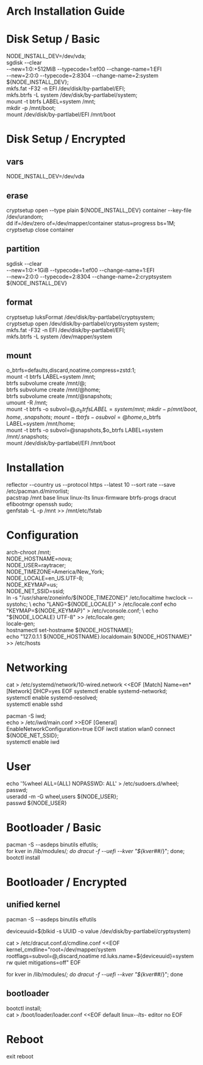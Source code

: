 Arch Installation Guide
=======================

# Disk Setup / Basic

NODE_INSTALL_DEV=/dev/vda; \
sgdisk --clear \
    --new=1:0:+512MiB --typecode=1:ef00 --change-name=1:EFI \
    --new=2:0:0       --typecode=2:8304 --change-name=2:system \
    ${NODE_INSTALL_DEV}; \
mkfs.fat -F32 -n EFI /dev/disk/by-partlabel/EFI; \
mkfs.btrfs -L system /dev/disk/by-partlabel/system; \
mount -t btrfs LABEL=system /mnt; \
mkdir -p /mnt/boot; \
mount /dev/disk/by-partlabel/EFI /mnt/boot

# Disk Setup / Encrypted

## vars
NODE_INSTALL_DEV=/dev/vda

## erase
cryptsetup open --type plain ${NODE_INSTALL_DEV} container --key-file /dev/urandom; \
dd if=/dev/zero of=/dev/mapper/container status=progress bs=1M; \
cryptsetup close container

## partition
sgdisk --clear \
    --new=1:0:+1GiB --typecode=1:ef00 --change-name=1:EFI \
    --new=2:0:0     --typecode=2:8304 --change-name=2:cryptsystem \
    ${NODE_INSTALL_DEV}

## format
cryptsetup luksFormat /dev/disk/by-partlabel/cryptsystem; \
cryptsetup open /dev/disk/by-partlabel/cryptsystem system; \
mkfs.fat -F32 -n EFI /dev/disk/by-partlabel/EFI; \
mkfs.btrfs -L system /dev/mapper/system

## mount
o_btrfs=defaults,discard,noatime,compress=zstd:1; \
mount -t btrfs LABEL=system /mnt; \
btrfs subvolume create /mnt/@; \
btrfs subvolume create /mnt/@home; \
btrfs subvolume create /mnt/@snapshots; \
umount -R /mnt; \
mount -t btrfs -o subvol=@,$o_btrfs LABEL=system /mnt; \
mkdir -p /mnt/{boot,home,.snapshots}; \
mount -t btrfs -o subvol=@home,$o_btrfs LABEL=system /mnt/home; \
mount -t btrfs -o subvol=@snapshots,$o_btrfs LABEL=system /mnt/.snapshots; \
mount /dev/disk/by-partlabel/EFI /mnt/boot

# Installation

reflector --country us --protocol https --latest 10 --sort rate --save /etc/pacman.d/mirrorlist; \
pacstrap /mnt base linux linux-lts linux-firmware btrfs-progs dracut efibootmgr openssh sudo; \
genfstab -L -p /mnt >> /mnt/etc/fstab

# Configuration

arch-chroot /mnt; \
NODE_HOSTNAME=nova; \
NODE_USER=raytracer; \
NODE_TIMEZONE=America/New_York; \
NODE_LOCALE=en_US.UTF-8; \
NODE_KEYMAP=us; \
NODE_NET_SSID=ssid; \
ln -s "/usr/share/zoneinfo/${NODE_TIMEZONE}" /etc/localtime
hwclock --systohc; \
echo "LANG=${NODE_LOCALE}" > /etc/locale.conf
echo "KEYMAP=${NODE_KEYMAP}" > /etc/vconsole.conf; \
echo "${NODE_LOCALE} UTF-8" >> /etc/locale.gen; \
locale-gen; \
hostnamectl set-hostname ${NODE_HOSTNAME}; \
echo "127.0.1.1	${NODE_HOSTNAME}.localdomain	${NODE_HOSTNAME}" >> /etc/hosts

# Networking

cat > /etc/systemd/network/10-wired.network <<EOF
[Match]
Name=en*
[Network]
DHCP=yes
EOF
systemctl enable systemd-networkd; \
systemctl enable systemd-resolved; \
systemctl enable sshd

pacman -S iwd; \
echo > /etc/iwd/main.conf >>EOF
[General]
EnableNetworkConfiguration=true
EOF
iwctl station wlan0 connect ${NODE_NET_SSID}; \
systemctl enable iwd

# User

echo '%wheel ALL=(ALL) NOPASSWD: ALL' > /etc/sudoers.d/wheel; \
passwd; \
useradd -m -G wheel,users ${NODE_USER}; \
passwd ${NODE_USER}

# Bootloader / Basic

pacman -S --asdeps binutils elfutils; \
for kver in /lib/modules/*; do dracut -f --uefi --kver "${kver##*/}"; done; \
bootctl install

# Bootloader / Encrypted

## unified kernel
pacman -S --asdeps binutils elfutils

deviceuuid=$(blkid -s UUID -o value /dev/disk/by-partlabel/cryptsystem)

cat > /etc/dracut.conf.d/cmdline.conf <<EOF
kernel_cmdline="root=/dev/mapper/system rootflags=subvol=@,discard,noatime rd.luks.name=${deviceuuid}=system rw quiet mitigations=off"
EOF

for kver in /lib/modules/*; do dracut -f --uefi --kver "${kver##*/}"; done

## bootloader
bootctl install; \
cat > /boot/loader/loader.conf <<EOF
default linux-*-lts-*
editor no
EOF

# Reboot

exit
reboot
